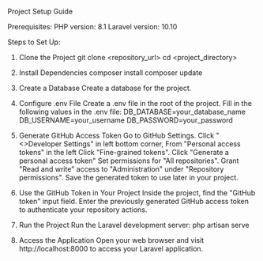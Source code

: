 Project Setup Guide

Prerequisites:
PHP version: 8.1
Laravel version: 10.10

Steps to Set Up:
1. Clone the Project
git clone <repository_url>
cd <project_directory>

2. Install Dependencies
composer install
composer update

3. Create a Database
Create a database for the project.

4. Configure .env File
Create a .env file in the root of the project.
Fill in the following values in the .env file:
DB_DATABASE=your_database_name
DB_USERNAME=your_username
DB_PASSWORD=your_password

5. Generate GitHub Access Token
Go to GitHub Settings.
Click "<>Developer Settings" in left bottom corner,
From "Personal access tokens" in the left Click "Fine-grained tokens".
Click "Generate a personal access token"
Set permissions for "All repositories".
Grant "Read and write" access to "Administration" under "Repository permissions".
Save the generated token to use later in your project.

6. Use the GitHub Token in Your Project
Inside the project, find the "GitHub token" input field.
Enter the previously generated GitHub access token to authenticate your repository actions.

7. Run the Project
Run the Laravel development server:
php artisan serve

8. Access the Application
Open your web browser and visit http://localhost:8000 to access your Laravel application.